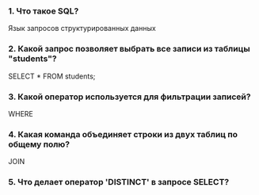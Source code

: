 ### 1. Что такое SQL? 
Язык запросов структурированных данных
### 2. Какой запрос позволяет выбрать все записи из таблицы "students"?
SELECT * FROM students;
### 3. Какой оператор используется для фильтрации записей? 
WHERE
### 4. Какая команда объединяет строки из двух таблиц по общему полю?
JOIN
### 5. Что делает оператор 'DISTINCT' в запросе SELECT? 
